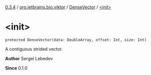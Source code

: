 [0.3.4](../../index.md) / [org.jetbrains.bio.viktor](../index.md) / [DenseVector](index.md) / [&lt;init&gt;](.)

# &lt;init&gt;

`protected DenseVector(data: DoubleArray, offset: Int, size: Int)`

A contiguous strided vector.

**Author**
Sergei Lebedev

**Since**
0.1.0

